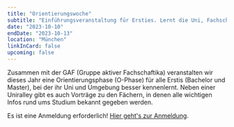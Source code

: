 ```yaml
---
title: "Orientierungswoche"
subtitle: "Einführungsveranstaltung für Ersties. Lernt die Uni, Fachschaft und Umgebung kennen"
date: "2023-10-10"
endDate: "2023-10-13"
location: "München"
linkInCard: false
upcoming: false
---
```


Zusammen mit der GAF (Gruppe aktiver Fachschaftika) veranstalten wir dieses Jahr eine Orientierungsphase (O-Phase) für alle Erstis (Bachelor und Master), bei der ihr Uni und Umgebung besser kennenlernt. Neben einer Uniralley gibt es auch Vorträge zu den Fächern, in denen alle wichtigen Infos rund ums Studium bekannt gegeben werden.


Es ist eine Anmeldung erforderlich! [Hier geht's zur Anmeldung](https://gaf.fs.lmu.de/vor-dem-studium/winter-o-phase).
